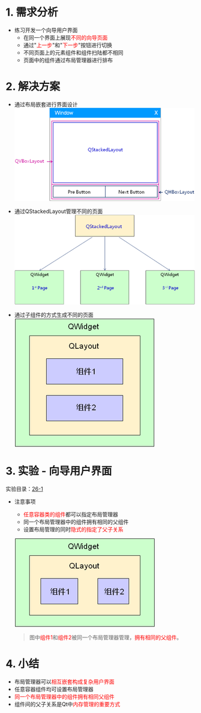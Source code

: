 # 1. 需求分析
- 练习开发一个向导用户界面
    - 在同一个界面上展现<font color=red>不同的向导页面</font>
    - 通过"<font color=red>上一步</font>"和"<font color=red>下一步</font>"按钮进行切换
    - 不同页面上的元素组件和组件扫陆都不相同
    - 页面中的组件通过布局管理器进行排布

# 2. 解决方案
- 通过布局嵌套进行界面设计
    ![](vx_images/026_1.png)

- 通过QStackedLayout管理不同的页面
    ![](vx_images/026_2.png)

- 通过子组件的方式生成不同的页面
    ![](vx_images/026_3.png)

# 3. 实验 - 向导用户界面
实验目录：[26-1](vx_attachments\026_example_of_layout_manager\26-1)

- 注意事项
    - <font color=red>任意容器类的组件</font>都可以指定布局管理器
    - 同一个布局管理器中的组件拥有相同的父组件
    - 设置布局管理的同时<font color=red>隐式的指定了父子关系</font>

    ![](vx_images/026_4.png)
    > 图中<font color=red>组件1</font>和<font color=red>组件2</font>被同一个布局管理器管理，<font color=red>拥有相同的父组件</font>。

# 4. 小结
- 布局管理器可以<font color=red>相互嵌套构成复杂用户界面</font>
- 任意容器组件均可设置布局管理器
- <font color=red>同一个布局管理器中的组件拥有相同父组件</font>
- 组件间的父子关系是Qt中<font color=red>内存管理的重要方式</font>